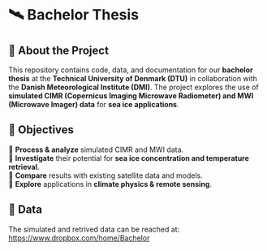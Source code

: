 # 🛰️ Bachelor Thesis 
## 📌 About the Project  
This repository contains code, data, and documentation for our **bachelor thesis** at the **Technical University of Denmark (DTU)** in collaboration with the **Danish Meteorological Institute (DMI)**. The project explores the use of **simulated CIMR (Copernicus Imaging Microwave Radiometer) and MWI (Microwave Imager) data** for **sea ice applications**.  

## 🎯 Objectives  
🔹 **Process & analyze** simulated CIMR and MWI data.  
🔹 **Investigate** their potential for **sea ice concentration and temperature retrieval**.  
🔹 **Compare** results with existing satellite data and models.  
🔹 **Explore** applications in **climate physics & remote sensing**.  

## 📂 Data
The simulated and retrived data can be reached at: https://www.dropbox.com/home/Bachelor
